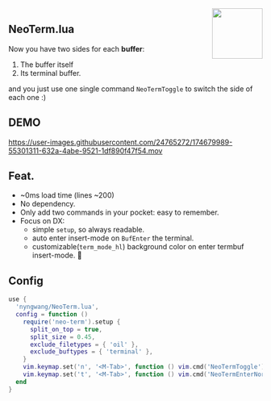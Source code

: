 <img src="https://neovim.io/logos/neovim-mark-flat.png" align="right" width="100" />

NeoTerm.lua
-----

Now you have two sides for each **buffer**:

1. The buffer itself
2. Its terminal buffer.

and you just use one single command `NeoTermToggle` to switch the side of each one :)


## DEMO

https://user-images.githubusercontent.com/24765272/174679989-55301311-632a-4abe-9521-1df890f47f54.mov


## Feat.

- ~0ms load time (lines ~200)
- No dependency.
- Only add two commands in your pocket: easy to remember.
- Focus on DX:
  - simple `setup`, so always readable.
  - auto enter insert-mode on `BufEnter` the terminal.
  - customizable(`term_mode_hl`) background color on enter termbuf insert-mode. :art:


## Config

```lua
use {
  'nyngwang/NeoTerm.lua',
  config = function ()
    require('neo-term').setup {
      split_on_top = true,
      split_size = 0.45,
      exclude_filetypes = { 'oil' },
      exclude_buftypes = { 'terminal' },
    }
    vim.keymap.set('n', '<M-Tab>', function () vim.cmd('NeoTermToggle') end)
    vim.keymap.set('t', '<M-Tab>', function () vim.cmd('NeoTermEnterNormal') end)
  end
}
```
